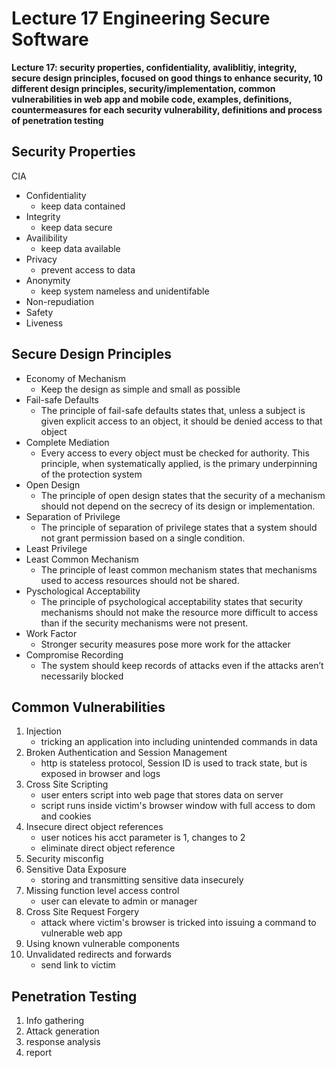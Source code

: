 # Lecture 17 Engineering Secure Software
__Lecture 17: security properties, confidentiality, avaliblitiy, integrity, secure design principles, focused on good things to enhance security, 10 different design principles, security/implementation, common vulnerabilities in web app and mobile code, examples, definitions, countermeasures for each security vulnerability, definitions and process of penetration testing__

## Security Properties
CIA
- Confidentiality
    - keep data contained
- Integrity
    - keep data secure
- Availibility
    - keep data available
- Privacy
    - prevent access to data
- Anonymity
    - keep system nameless and unidentifable
- Non-repudiation
- Safety
- Liveness
## Secure Design Principles
- Economy of Mechanism
    - Keep the design as simple and small as possible
- Fail-safe Defaults
    - The principle of fail-safe defaults states that, unless a subject is given explicit access to an object, it should be denied access to that object
- Complete Mediation
    - Every access to every object must be checked for authority. This principle, when systematically applied, is the primary underpinning of the protection system
- Open Design
    - The principle of open design states that the security of a mechanism should not depend on the secrecy of its design or implementation.
- Separation of Privilege
    - The principle of separation of privilege states that a system should not grant permission based on a single condition.
- Least Privilege
- Least Common Mechanism
    - The principle of least common mechanism states that mechanisms used to access resources should not be shared.
- Pyschological Acceptability
    - The principle of psychological acceptability states that security mechanisms should not make the resource more difficult to access than if the security mechanisms were not present.
- Work Factor
    - Stronger security measures pose more work for the attacker
- Compromise Recording
    - The system should keep records of attacks even if the attacks aren’t necessarily blocked
## Common Vulnerabilities
1. Injection
    - tricking an application into including unintended commands in data
2. Broken Authentication and Session Management
    - http is stateless protocol, Session ID is used to track state, but is exposed in browser and logs
3. Cross Site Scripting
    - user enters script into web page that stores data on server
    - script runs inside victim's browser window with full access to dom and cookies
4. Insecure direct object references
    - user notices his acct parameter is 1, changes to 2
    - eliminate direct object reference
5. Security misconfig
6. Sensitive Data Exposure
    - storing and transmitting sensitive data insecurely
7. Missing function level access control
    - user can elevate to admin or manager
8. Cross Site Request Forgery
    - attack where victim's browser is tricked into issuing a command to vulnerable web app
9. Using known vulnerable components
10. Unvalidated redirects and forwards
    - send link to victim
## Penetration Testing
1. Info gathering
2. Attack generation
3. response analysis
4. report